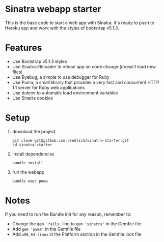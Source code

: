# Sinatra webapp starter

This is the base code to start a web app with Sinatra. It's ready to push to Heroku app and work with the styles of bootstrap v5.1.3.

# Features
- Use Bootstrap v5.1.3 styles
- Use Sinatra::Reloader to reload app on code change (doesn’t load new files)
- Use Byebug, a simple to use debugger for Ruby
- Use Puma, a small library that provides a very fast and concurrent HTTP 1.1 server for Ruby web applications
- Use dotenv to automatic load environment variables
- Use Sinatra cookies

# Setup
1. download the project
    ```
    git clone git@github.com:rredlich/sinatra-starter.git
    cd sinatra-starter
    ```

2. install dependencies
    ```
    bundle install
    ```

3. run the webapp
    ```
    bundle exec puma
    ```

# Notes
If you need to run the Bundle init for any reason, remember to:
- Change the `gem 'rails'` line to `gem 'sinatra'` in the Gemfile file
- Add `gem 'puma'` in the Gemfile file
- Add `x86_64-linux` in the Platform section in the Gemfile.lock file
